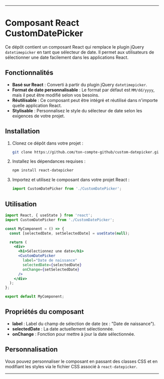 

---

# Composant React CustomDatePicker

Ce dépôt contient un composant React qui remplace le plugin jQuery `datetimepicker` en tant que sélecteur de date. Il permet aux utilisateurs de sélectionner une date facilement dans les applications React.

## Fonctionnalités

- **Basé sur React** : Converti à partir du plugin jQuery `datetimepicker`.
- **Format de date personnalisable** : Le format par défaut est `MM/dd/yyyy`, mais il peut être modifié selon vos besoins.
- **Réutilisable** : Ce composant peut être intégré et réutilisé dans n'importe quelle application React.
- **Stylisable** : Personnalisez le style du sélecteur de date selon les exigences de votre projet.

## Installation

1. Clonez ce dépôt dans votre projet :

   ```bash
   git clone https://github.com/ton-compte-github/custom-datepicker.git
   ```

2. Installez les dépendances requises :

   ```bash
   npm install react-datepicker
   ```

3. Importez et utilisez le composant dans votre projet React :

   ```javascript
   import CustomDatePicker from './CustomDatePicker';
   ```

## Utilisation

```jsx
import React, { useState } from 'react';
import CustomDatePicker from './CustomDatePicker';

const MyComponent = () => {
  const [selectedDate, setSelectedDate] = useState(null);

  return (
    <div>
      <h1>Sélectionnez une date</h1>
      <CustomDatePicker
        label="Date de naissance"
        selectedDate={selectedDate}
        onChange={setSelectedDate}
      />
    </div>
  );
};

export default MyComponent;
```

## Propriétés du composant

- **label** : Label du champ de sélection de date (ex : "Date de naissance").
- **selectedDate** : La date actuellement sélectionnée.
- **onChange** : Fonction pour mettre à jour la date sélectionnée.

## Personnalisation

Vous pouvez personnaliser le composant en passant des classes CSS et en modifiant les styles via le fichier CSS associé à `react-datepicker`.

---

